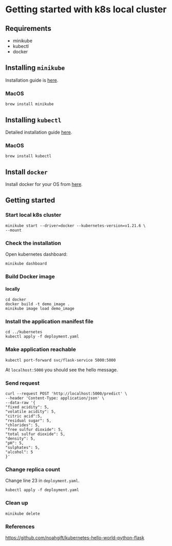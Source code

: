 # Getting started with k8s local cluster

## Requirements
* minikube
* kubectl
* docker

## Installing `minikube`

Installation guide is [here](https://minikube.sigs.k8s.io/docs/start/).

### MacOS
```shell
brew install minikube
```

## Installing `kubectl`

Detailed installation guide [here](https://kubernetes.io/docs/tasks/tools/).

### MacOS
```shell
brew install kubectl
```

## Install `docker`
Install docker for your OS from [here](https://docs.docker.com/get-docker/).

## Getting started

### Start local k8s cluster
```shell
minikube start --driver=docker --kubernetes-version=v1.21.6 \
--mount
```

### Check the installation
Open kubernetes dashboard:
```shell
minikube dashboard
```

### Build Docker image
#### locally
```shell
cd docker
docker build -t demo_image .
minikube image load demo_image
```

### Install the application manifest file
```shell
cd ../kubernetes
kubectl apply -f deployment.yaml
```

### Make application reachable
```shell
kubectl port-forward svc/flask-service 5000:5000
```
At `localhost:5000` you should see the hello message.

### Send request

```shell
curl --request POST 'http://localhost:5000/predict' \
--header 'Content-Type: application/json' \
--data-raw '{
"fixed acidity": 5,
"volatile acidity": 5,
"citric acid":5,
"residual sugar": 5,
"chlorides": 5,
"free sulfur dioxide": 5,
"total sulfur dioxide": 5,
"density": 5,
"pH": 5,
"sulphates": 5,
"alcohol": 5
}'
```

### Change replica count
Change line 23 in `deployment.yaml`.
```shell
kubectl apply -f deployment.yaml
```

### Clean up
```shell
minikube delete
```

### References
https://github.com/noahgift/kubernetes-hello-world-python-flask
